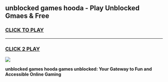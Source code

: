 
## unblocked games hooda - Play Unblocked Gmaes & Free
<h3>
<a href="https://premium.freeplayer.one?title=unblocked_games_hooda&ref=20F">CLICK TO PLAY</a></h3>
<hr>

<h3>
<a href="https://premium.freeplayer.one?title=unblocked_games_hooda&ref=20F">CLICK 2 PLAY</a>
  
</h3>

<a href="https://premium.freeplayer.one?title=unblocked_games_hooda&ref=20F/"><img src="https://clearcache.store/games.png"></a>


**unblocked games hooda games unblocked: Your Gateway to Fun and Accessible Online Gaming**
